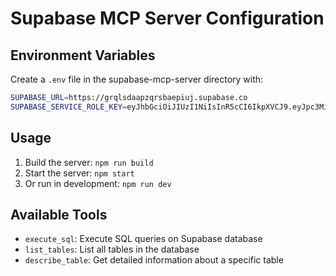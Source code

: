 # Supabase MCP Server Configuration

## Environment Variables

Create a `.env` file in the supabase-mcp-server directory with:

```bash
SUPABASE_URL=https://grqlsdaapzqrsbaepiuj.supabase.co
SUPABASE_SERVICE_ROLE_KEY=eyJhbGciOiJIUzI1NiIsInR5cCI6IkpXVCJ9.eyJpc3MiOiJzdXBhYmFzZSIsInJlZiI6ImdycWxzZGFhcHpxcnNiYWVwaXVqIiwicm9sZSI6InNlcnZpY2Vfcm9sZSIsImlhdCI6MTc1OTUxMTkyOCwiZXhwIjoyMDc1MDg3OTI4fQ.cqfovRYCsblKweIXZqrc9hol0qHIBs5fqEpJnXIHMXU
```

## Usage

1. Build the server: `npm run build`
2. Start the server: `npm start`
3. Or run in development: `npm run dev`

## Available Tools

- `execute_sql`: Execute SQL queries on Supabase database
- `list_tables`: List all tables in the database  
- `describe_table`: Get detailed information about a specific table
